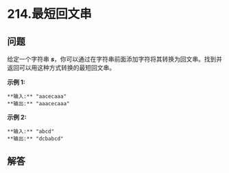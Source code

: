 # 214.最短回文串

## 问题

给定一个字符串 ***s***，你可以通过在字符串前面添加字符将其转换为回文串。找到并返回可以用这种方式转换的最短回文串。

**示例 1:**

```
**输入:** "aacecaaa"
**输出:** "aaacecaaa"

```

**示例 2:**

```
**输入:** "abcd"
**输出:** "dcbabcd"
```



## 解答

